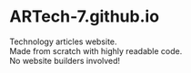# ARTech-7.github.io
Technology articles website.  
Made from scratch with highly readable code.  
No website builders involved!
